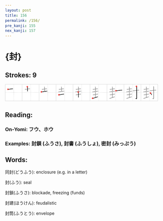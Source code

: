 ```yaml
---
layout: post
title: 156
permalink: /156/
pre_kanji: 155
nex_kanji: 157
---
```


# {封}

## Strokes: 9

<div class="stroke"><img src="../images/E5B081.png" /></div>

## Reading:

### On-Yomi: フウ、ホウ

### Examples: 封鎖 (ふうさ), 封書 (ふうしょ), 密封 (みっぷう)

## Words:

同封(どうふう): enclosure (e.g. in a letter)

封(ふう): seal

封鎖(ふうさ): blockade, freezing (funds)

封建(ほうけん): feudalistic

封筒(ふうとう): envelope
